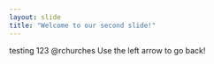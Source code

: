 ```yaml
---
layout: slide
title: "Welcome to our second slide!"
---
```

testing 123 @rchurches
Use the left arrow to go back!
